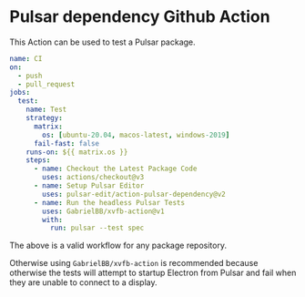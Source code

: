 # Pulsar dependency Github Action

This Action can be used to test a Pulsar package.

```yaml
name: CI
on:
  - push
  - pull_request
jobs:
  test:
    name: Test
    strategy:
      matrix:
        os: [ubuntu-20.04, macos-latest, windows-2019]
      fail-fast: false
    runs-on: ${{ matrix.os }}
    steps:
      - name: Checkout the Latest Package Code
        uses: actions/checkout@v3
      - name: Setup Pulsar Editor
        uses: pulsar-edit/action-pulsar-dependency@v2
      - name: Run the headless Pulsar Tests
        uses: GabrielBB/xvfb-action@v1
        with:
          run: pulsar --test spec

```

The above is a valid workflow for any package repository.

Otherwise using `GabrielBB/xvfb-action` is recommended because otherwise the tests will attempt to startup Electron from Pulsar and fail when they are unable to connect to a display.

